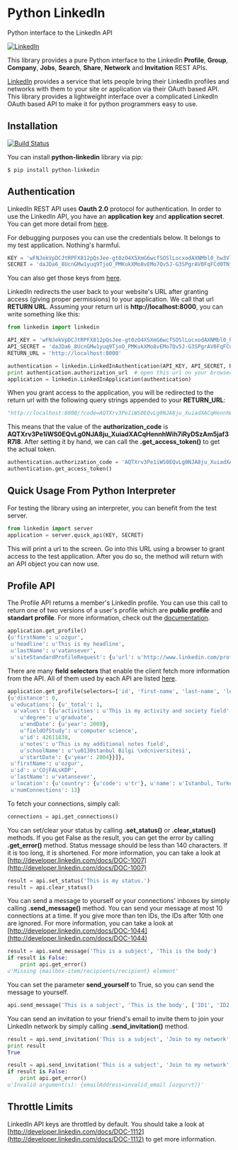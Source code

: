 # Python LinkedIn

Python interface to the LinkedIn API

[![LinkedIn](http://developer.linkedin.com/sites/default/files/LinkedIn_Logo60px.png)](http://developer.linkedin.com)

This library provides a pure Python interface to the LinkedIn  **Profile**, **Group**, **Company**, **Jobs**, **Search**, **Share**, **Network** and **Invitation** REST APIs.

[LinkedIn](http://developer.linkedin.com) provides a service that lets people bring their LinkedIn profiles and networks with them to your site or application via their OAuth based API. This library provides a lightweight interface over a complicated LinkedIn OAuth based API to make it for python programmers easy to use.

## Installation

[![Build Status](https://travis-ci.org/ozgur/python-linkedin.png?branch=master)](https://travis-ci.org/ozgur/python-linkedin)

You can install **python-linkedin** library via pip:

    $ pip install python-linkedin

## Authentication

LinkedIn REST API uses **Oauth 2.0** protocol for authentication. In order to use the LinkedIn API, you have an **application key** and **application secret**. You can get more detail from [here](http://developers.linkedin.com/documents/authentication).

For debugging purposes you can use the credentials below. It belongs to my test application. Nothing's harmful.

```python
KEY = 'wFNJekVpDCJtRPFX812pQsJee-gt0zO4X5XmG6wcfSOSlLocxodAXNMbl0_hw3Vl'
SECRET = 'daJDa6_8UcnGMw1yuq9TjoO_PMKukXMo8vEMo7Qv5J-G3SPgrAV0FqFCd0TNjQyG'
```
You can also get those keys from [here](http://developer.linkedin.com/rest).

LinkedIn redirects the user back to your website's URL after granting access (giving proper permissions) to your application. We call that url **RETURN URL**. Assuming your return url is **http://localhost:8000**, you can write something like this:

```python
from linkedin import linkedin

API_KEY = 'wFNJekVpDCJtRPFX812pQsJee-gt0zO4X5XmG6wcfSOSlLocxodAXNMbl0_hw3Vl'
API_SECRET = 'daJDa6_8UcnGMw1yuq9TjoO_PMKukXMo8vEMo7Qv5J-G3SPgrAV0FqFCd0TNjQyG'
RETURN_URL = 'http://localhost:8000'

authentication = linkedin.LinkedInAuthentication(API_KEY, API_SECRET, RETURN_URL, linkedin.PERMISSIONS.enums.values())
print authentication.authorization_url  # open this url on your browser
application = linkedin.LinkedInApplication(authentication)
```
When you grant access to the application, you will be redirected to the return url with the following query strings appended to your **RETURN_URL**:

```python
"http://localhost:8000/?code=AQTXrv3Pe1iWS0EQvLg0NJA8ju_XuiadXACqHennhWih7iRyDSzAm5jaf3R7I8&state=ea34a04b91c72863c82878d2b8f1836c"
```

This means that the value of the **authorization_code** is **AQTXrv3Pe1iWS0EQvLg0NJA8ju_XuiadXACqHennhWih7iRyDSzAm5jaf3R7I8**. After setting it by hand, we can call the **.get_access_token()** to get the actual token.

```python
authentication.authorization_code = 'AQTXrv3Pe1iWS0EQvLg0NJA8ju_XuiadXACqHennhWih7iRyDSzAm5jaf3R7I8'
authentication.get_access_token()
```

## Quick Usage From Python Interpreter

For testing the library using an interpreter, you can benefit from the test server.

```python
from linkedin import server
application = server.quick_api(KEY, SECRET)
```
This will print a url to the screen. Go into this URL using a browser to grant access to the test application. After you do so, the method will return with an API object you can now use.

## Profile API
The Profile API returns a member's LinkedIn profile. You can use this call to return one of two versions of a user's profile which are **public profile** and **standart profile**. For more information, check out the [documentation](http://developers.linkedin.com/documents/profile-api).

```python
application.get_profile()
{u'firstName': u'ozgur',
 u'headline': u'This is my headline',
 u'lastName': u'vatansever',
 u'siteStandardProfileRequest': {u'url': u'http://www.linkedin.com/profile/view?id=46113651&authType=name&authToken=Egbj&trk=api*a101945*s101945*'}}
```

There are many **field selectors** that enable the client fetch more information from the API. All of them used by each API are listed [here](http://developers.linkedin.com/documents/field-selectors).

```python
application.get_profile(selectors=['id', 'first-name', 'last-name', 'location', 'distance', 'num-connections', 'skills', 'educations'])
{u'distance': 0,
 u'educations': {u'_total': 1,
  u'values': [{u'activities': u'This is my activity and society field',
    u'degree': u'graduate',
    u'endDate': {u'year': 2009},
    u'fieldOfStudy': u'computer science',
    u'id': 42611838,
    u'notes': u'This is my additional notes field',
    u'schoolName': u'\u0130stanbul Bilgi \xdcniversitesi',
    u'startDate': {u'year': 2004}}]},
 u'firstName': u'ozgur',
 u'id': u'COjFALsKDP',
 u'lastName': u'vatansever',
 u'location': {u'country': {u'code': u'tr'}, u'name': u'Istanbul, Turkey'},
 u'numConnections': 13}
```



To fetch your connections, simply call:

```python
connections = api.get_connections()
```

You can set/clear your status by calling **.set_status()** or **.clear_status()** methods. If you get False as the result, you can get the error by calling **.get_error()** method. Status message should be less than 140 characters. If it is too long, it is shortened. For more information, you can take a look at [http://developer.linkedin.com/docs/DOC-1007](http://developer.linkedin.com/docs/DOC-1007)

```python
result = api.set_status('This is my status.')
result = api.clear_status()
```

You can send a message to yourself or your connections' inboxes by simply calling **.send_message()** method. You can send your message at most 10 connections at a time. If you give more than ten IDs, the IDs after 10th one are ignored. For more information, you can take a look at [http://developer.linkedin.com/docs/DOC-1044](http://developer.linkedin.com/docs/DOC-1044)

```python
result = api.send_message('This is a subject', 'This is the body')
if result is False:
    print api.get_error()
u'Missing {mailbox-item/recipients/recipient} element'
```

You can set the parameter **send_yourself** to True, so you can send the message to yourself.

```python
api.send_message('This is a subject', 'This is the body', ['ID1', 'ID2', 'ID3'], send_yourself=True)
```

You can send an invitation to your friend's email to invite them to join your LinkedIn network by simply calling **.send_invitation()** method.

```python
result = api.send_invitation('This is a subject', 'Join to my network', 'Ozgur', 'Vatansever', 'ozgurvt@gmail.com')
print result
True

result = api.send_invitation('This is a subject', 'Join to my network', 'Ozgur', 'Vatansever', 'ozgurvt')
if result is False:
    print api.get_error()
u'Invalid argument(s): {emailAddress=invalid_email [ozgurvt]}'
```

## Throttle Limits

LinkedIn API keys are throttled by default. You should take a look at [http://developer.linkedin.com/docs/DOC-1112](http://developer.linkedin.com/docs/DOC-1112) to get more information.